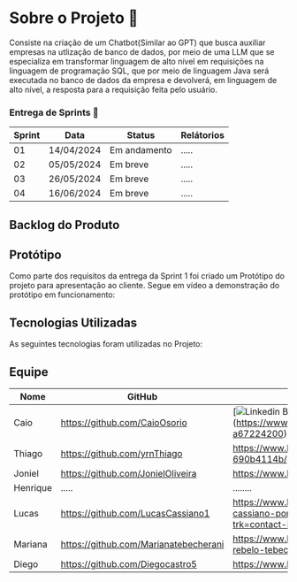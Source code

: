 # Sobre o Projeto 🧩
Consiste na criação de um Chatbot(Similar ao GPT) que busca auxiliar empresas na utlização de banco de dados, por meio de uma LLM que se especializa em transformar linguagem de alto nível em requisições na linguagem de programação SQL, que por meio de linguagem Java será executada no banco de dados da empresa e devolverá, em linguagem de alto nível, a resposta para a requisição feita pelo usuário.    

### Entrega de Sprints 🎯
| Sprint | Data | Status | Relátorios |
|--------|------|--------|------------|
| 01 | 14/04/2024 | Em andamento |..... |
| 02 | 05/05/2024 | Em breve |..... |
| 03 | 26/05/2024 | Em breve |..... |
| 04 | 16/06/2024 | Em breve |..... |


## Backlog do Produto


## Protótipo 
Como parte dos requisitos da entrega da Sprint 1 foi criado um Protótipo do projeto para apresentação ao cliente. Segue em vídeo a demonstração do protótipo em funcionamento:


## Tecnologias Utilizadas 
As seguintes tecnologias foram utilizadas no Projeto:


## Equipe 
| Nome | GitHub | LinkedIn |
|------|--------|----------|
| Caio | https://github.com/CaioOsorio |   [![Linkedin Badge](https://img.shields.io/badge/Linkedin-blue?style=flat-square&logo=Linkedin&logoColor=white)] (https://www.linkedin.com/in/caio-osorio-a67224200)    |
| Thiago | https://github.com/yrnThiago | https://www.linkedin.com/in/thiago-ribeiro-690b4114b/ |
| Joniel | https://github.com/JonielOliveira | https://www.linkedin.com/in/jonielrodrigues |
| Henrique | .....|........|
| Lucas | https://github.com/LucasCassiano1 | https://www.linkedin.com/in/lucas-cassiano-pontes-02b4a6301?trk=contact-info |
| Mariana | https://github.com/Marianatebecherani | https://www.linkedin.com/in/mariana-rebelo-tebecherani-3207a4214 |
| Diego | https://github.com/Diegocastro5 | https://www.linkedin.com/in/diegocastro91/ |
